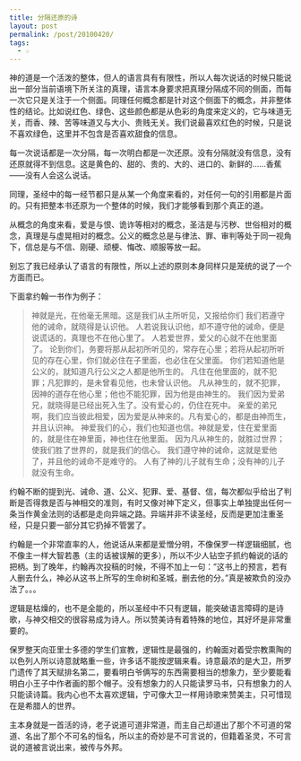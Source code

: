 ```yaml
---
title: 分隔还原的诗
layout: post
permalink: /post/20100420/
tags:
  - ☆
---
```


神的道是一个活泼的整体，但人的语言具有有限性，所以人每次说话的时候只能说出一部分当前语境下所关注的真理，语言本身要求把真理分隔成不同的侧面，而每一次它只是关注于一个侧面。同理任何概念都是针对这个侧面下的概念，并非整体性的结论。比如说红色、绿色、这些颜色都是从色彩的角度来定义的，它与味道无关，而香、辣、苦等味道又与大小、贵贱无关。我们说最喜欢红色的时候，只是说不喜欢绿色，这里并不包含是否喜欢甜食的信息。

每一次说话都是一次分隔，每一次明白都是一次还原。没有分隔就没有信息，没有还原就得不到信息。这是黄色的、甜的、贵的、大的、进口的、新鲜的……香蕉——没有人会这么说话。

同理，圣经中的每一经节都只是从某一个角度来看的，对任何一句的引用都是片面的。只有把整本书还原为一个整体的时候，我们才能够看到那个真正的道。

从概念的角度来看，爱是与恨、诡诈等相对的概念，圣洁是与污秽、世俗相对的概念，真理是与虚晃相对的概念。公义的概念总是与律法、罪、审判等处于同一视角下，信总是与不信、刚硬、顽梗、悔改、顺服等放一起。

别忘了我已经承认了语言的有限性，所以上述的原则本身同样只是笼统的说了一个方面而已。

下面拿约翰一书作为例子：

> 神就是光，在他毫无黑暗。这是我们从主所听见，又报给你们 我们若遵守他的诫命，就晓得是认识他。 人若说我认识他，却不遵守他的诫命，便是说谎话的，真理也不在他心里了。 人若爱世界，爱父的心就不在他里面了。 论到你们，务要将那从起初所听见的，常存在心里；若将从起初所听见的存在心里，你们就必住在子里面，也必住在父里面。 你们若知道他是公义的，就知道凡行公义之人都是他所生的。 凡住在他里面的，就不犯罪；凡犯罪的，是未曾看见他，也未曾认识他。 凡从神生的，就不犯罪，因神的道存在他心里；他也不能犯罪，因为他是由神生的。 我们因为爱弟兄，就晓得是已经出死入生了。没有爱心的，仍住在死中。 亲爱的弟兄啊，我们应当彼此相爱，因为爱是从神来的。凡有爱心的，都是由神而生，并且认识神。 神爱我们的心，我们也知道也信。神就是爱，住在爱里面的，就是住在神里面，神也住在他里面。 因为凡从神生的，就胜过世界；使我们胜了世界的，就是我们的信心。 我们遵守神的诫命，这就是爱他了，并且他的诫命不是难守的。 人有了神的儿子就有生命；没有神的儿子就没有生命。

约翰不断的提到光、诫命、道、公义、犯罪、爱、基督、信，每次都似乎给出了判断是否得救是否与神相交的准则，有时又像对神下定义，但事实上单独提出任何一条当作黄金法则的话都是走向异端之路。异端并非不读圣经，反而是更加注重圣经，只是只要一部分其它扔掉不管罢了。

约翰是一个非常直率的人，他说话从来都是爱憎分明，不像保罗一样逻辑细腻，也不像主一样大智若愚（主的话被误解的更多），所以不少人钻空子抓约翰说的话的把柄。到了晚年，约翰再次投稿的时候，不得不加上一句：”这书上的预言，若有人删去什么，神必从这书上所写的生命树和圣城，删去他的分。”真是被欺负的没办法了。。。

逻辑是枯燥的，也不是全能的，所以圣经中不只有逻辑，能突破语言障碍的是诗歌，与神交相交的很容易成为诗人。所以赞美诗有着特殊的地位，其好坏是非常重要的。

保罗整天向亚里士多德的学生们宣教，逻辑性是最强的，约翰面对着受宗教熏陶的以色列人所以诗意就略重一些，许多话不能按逻辑来看。诗意最浓的是大卫，所罗门遗传了其天赋排名第二，要看明白爷俩写的东西需要相当的想象力，至少要能看明白小王子中作者画的那个帽子。没有想象力的人只能读罗马书，只有想象力的人只能读诗篇。我内心也不太喜欢逻辑，宁可像大卫一样用诗歌来赞美主，只可惜现在是希腊人的世界。

主本身就是一首活的诗，老子说道可道非常道，而主自己却道出了那个不可道的常道、名出了那个不可名的恒名，所以主的奇妙是不可言说的，但籍着圣灵，不可言说的道被言说出来，被传与外邦。
